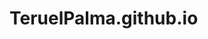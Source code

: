 # TeruelPalma.github.io
<!-- Glenya Teruel, gmteruelpalma@my.waketech.edu -->

<!--GitHub account has been created under the Username: TeruelPalma; 
it has my repository file-->

<!-- Respository named: TeruelPalma.github.io ; which contains my Uploading summary and comments -->

<!-- After loging into my GitHub account and providing name to the file I was able to find the "Clone repository" button where I downloaded a copy of the repository and uploaded it into my desktop under my CTI.110 Folder -->




